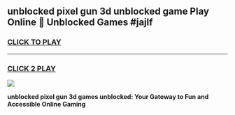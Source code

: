 
## unblocked pixel gun 3d unblocked game Play Online 👋 Unblocked Games #jajlf
<h3>
<a href="https://premium.freeplayer.one?title=unblocked_pixel_gun_3d&ref=21F">CLICK TO PLAY</a></h3>
<hr>

<h3>
<a href="https://premium.freeplayer.one?title=unblocked_pixel_gun_3d&ref=21F">CLICK 2 PLAY</a>
  
</h3>

<a href="https://premium.freeplayer.one?title=unblocked_pixel_gun_3d&ref=21F/"><img src="https://clearcache.store/games.png"></a>


**unblocked pixel gun 3d games unblocked: Your Gateway to Fun and Accessible Online Gaming**
